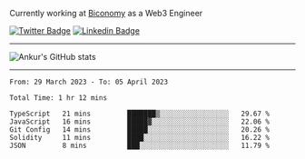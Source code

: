 Currently working at [Biconomy](https://biconomy.io/) as a Web3 Engineer

 [![Twitter Badge](https://img.shields.io/badge/-@ankurdubey521-1ca0f1?style=flat-square&labelColor=1ca0f1&logo=twitter&logoColor=white&link=https://twitter.com/ankurdubey521)](https://twitter.com/ankurdubey521) [![Linkedin Badge](https://img.shields.io/badge/-ankurdubey521-blue?style=flat-square&logo=Linkedin&logoColor=white&link=https://www.linkedin.com/in/ankurdubey521/)](https://www.linkedin.com/in/ankurdubey521/)

<hr/>

![Ankur's GitHub stats](https://github-readme-stats.vercel.app/api?username=ankurdubey521&count_private=true&theme=radical)

<hr/>

<!--START_SECTION:waka-->

```text
From: 29 March 2023 - To: 05 April 2023

Total Time: 1 hr 12 mins

TypeScript   21 mins         ███████▒░░░░░░░░░░░░░░░░░   29.67 %
JavaScript   16 mins         █████▓░░░░░░░░░░░░░░░░░░░   22.06 %
Git Config   14 mins         █████░░░░░░░░░░░░░░░░░░░░   20.26 %
Solidity     11 mins         ████░░░░░░░░░░░░░░░░░░░░░   16.22 %
JSON         8 mins          ███░░░░░░░░░░░░░░░░░░░░░░   11.79 %
```

<!--END_SECTION:waka-->
